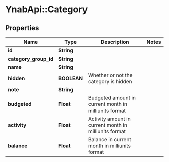 # YnabApi::Category

## Properties
Name | Type | Description | Notes
------------ | ------------- | ------------- | -------------
**id** | **String** |  | 
**category_group_id** | **String** |  | 
**name** | **String** |  | 
**hidden** | **BOOLEAN** | Whether or not the category is hidden | 
**note** | **String** |  | 
**budgeted** | **Float** | Budgeted amount in current month in milliunits format | 
**activity** | **Float** | Activity amount in current month in milliunits format | 
**balance** | **Float** | Balance in current month in milliunits format | 


